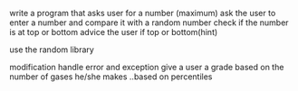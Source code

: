 write a program that asks user for a number (maximum)
ask the user to enter a number and compare it with a random number 
check if the number is at top or bottom 
advice the user if top or bottom(hint)

use the random library 

modification 
handle error and exception 
give a user a grade based on the number of gases he/she makes ..based on percentiles 


